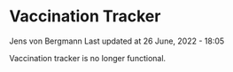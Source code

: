 Vaccination Tracker
================
Jens von Bergmann
Last updated at 26 June, 2022 - 18:05

Vaccination tracker is no longer functional.
